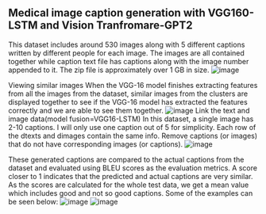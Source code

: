 ## Medical image  caption generation with VGG160-LSTM and Vision Tranfromare-GPT2
This dataset includes around 530 images along with 5 different captions written by different people for each image.
The images are all contained together while caption text file has captions along with the image number appended to it. The zip file is approximately over 1 GB in size.
![image](https://github.com/user-attachments/assets/a472763a-3b18-4acf-876e-fbfa30a437df)


Viewing similar images
When the VGG-16 model finishes extracting features from all the images from the dataset, similar images from the clusters are displayed together 
to see if the VGG-16 model has extracted the features 
correctly and we are able to see them together.
![image](https://github.com/user-attachments/assets/12bb7074-e62c-46c7-9aff-0976927cdeb1)
Link the text and image data(model fusion=VGG16-LSTM)
In this dataset, a single image has 2-10 captions. I will only use one caption out of 5 for simplicity.
Each row of the dtexts and dimages contain the same info. Remove captions (or images) that do not have corresponding images (or captions).
![image](https://github.com/user-attachments/assets/e0288917-37e9-42d7-b04a-4d665c50faa9)


These generated captions are compared to the actual captions from the dataset and evaluated using BLEU scores as the evaluation metrics. 
A score closer to 1 indicates that the predicted and actual captions are very similar. As the scores are calculated for the whole test data, 
we get a mean value which includes good and not so good captions. Some of the examples can be seen below:
![image](https://github.com/user-attachments/assets/43792bbd-4d66-4eed-8550-5ea417d4fabd)
![image](https://github.com/user-attachments/assets/f8fcc4b7-97b0-40ed-89aa-43e3625cc187)
